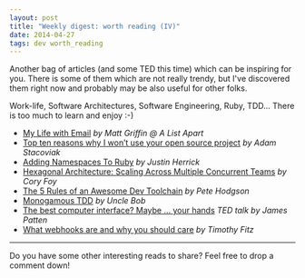 ```yaml
---
layout: post
title: "Weekly digest: worth reading (IV)"
date: 2014-04-27
tags: dev worth_reading
---
```


Another bag of articles (and some TED this time) which can be inspiring for you. There is some of them which are not really trendy, but I've discovered them right now and probably may be also useful for other folks.

Work-life, Software Architectures, Software Engineering, Ruby, TDD... There is too much to learn and enjoy :-)

* [My Life with Email](http://alistapart.com/column/my-life-with-email) *by Matt Griffin @ A List Apart*
* [Top ten reasons why I won’t use your open source project](http://thechangelog.com/top-ten-reasons-why-i-wont-use-your-open-source-project/) *by Adam Stacoviak*
* [Adding Namespaces To Ruby](http://blog.8thlight.com/justin-herrick/2014/03/07/adding-namespaces-to-ruby.html) *by Justin Herrick*
* [Hexagonal Architecture: Scaling Across Multiple Concurrent Teams](http://blog.coryfoy.com/2014/04/hexagonal-architecture-scaling-across-multiple-concurrent-teams/) *by Cory Foy*
* [The 5 Rules of an Awesome Dev Toolchain](http://blog.thepete.net/blog/2014/03/28/_-attributes-of-an-amazing-dev-toolchain/) *by Pete Hodgson*
* [Monogamous TDD](http://blog.8thlight.com/uncle-bob/2014/04/25/MonogamousTDD.html) *by Uncle Bob*
* [The best computer interface? Maybe ... your hands](http://www.ted.com/talks/james_patten_the_best_computer_interface_maybe_your_hands?awesm=on.ted.com_f0BbW&utm_content=awesm-publisher&utm_medium=on.ted.com-twitter&utm_source=t.co&utm_campaign=#t-359134) *TED talk by James Patten*
* [What webhooks are and why you should care](http://timothyfitz.com/2009/02/09/what-webhooks-are-and-why-you-should-care/) *by Timothy Fitz*

---

Do you have some other interesting reads to share? Feel free to drop a comment down!
